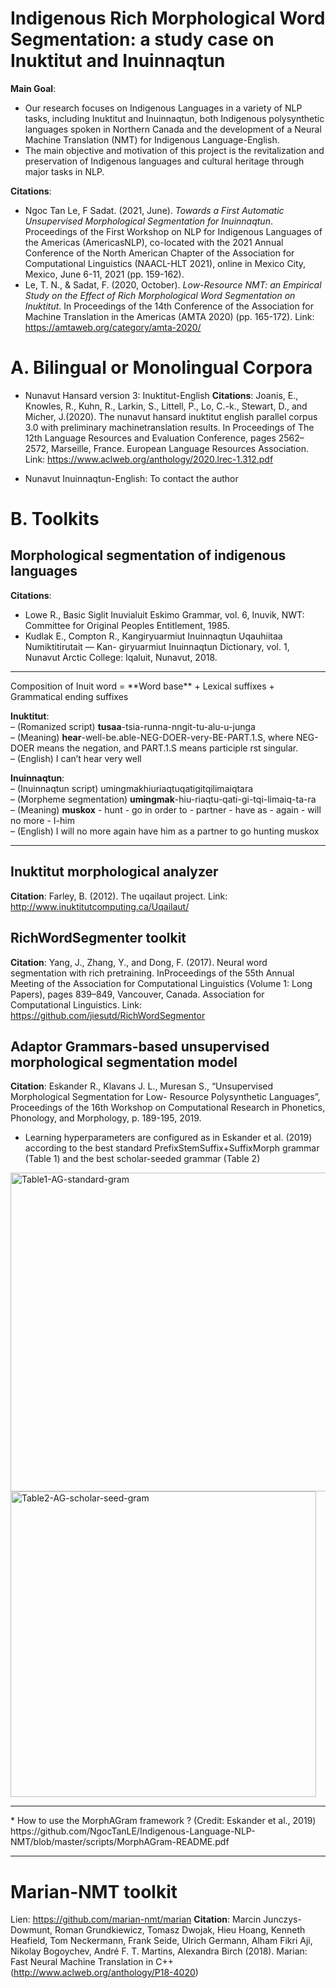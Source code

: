 # Indigenous Rich Morphological Word Segmentation: a study case on Inuktitut and Inuinnaqtun

**Main Goal**:
* Our research focuses on Indigenous Languages in a variety of NLP tasks, including Inuktitut and Inuinnaqtun, both Indigenous polysynthetic languages spoken in Northern Canada and the development of a Neural Machine Translation (NMT) for Indigenous Language-English. 
* The main objective and motivation of this project is the revitalization and preservation of Indigenous languages and cultural heritage through major tasks in NLP.

**Citations**: 
* Ngoc Tan Le, F Sadat. (2021, June). _Towards a First Automatic Unsupervised Morphological Segmentation for Inuinnaqtun_. Proceedings of the First Workshop on NLP for Indigenous Languages of the Americas (AmericasNLP), co-located with the 2021 Annual Conference of the North American Chapter of the Association for Computational Linguistics (NAACL-HLT 2021), online in Mexico City, Mexico, June 6-11, 2021 (pp. 159-162).
* Le, T. N., & Sadat, F. (2020, October). _Low-Resource NMT: an Empirical Study on the Effect of Rich Morphological Word Segmentation on Inuktitut_. In Proceedings of the 14th Conference of the Association for Machine Translation in the Americas (AMTA 2020) (pp. 165-172). Link: https://amtaweb.org/category/amta-2020/

# A. Bilingual or Monolingual Corpora 
* Nunavut Hansard version 3: Inuktitut-English
**Citations**: Joanis, E., Knowles, R., Kuhn, R., Larkin, S., Littell, P., Lo, C.-k., Stewart, D., and Micher, J.(2020).  The nunavut hansard inuktitut english parallel corpus 3.0 with preliminary machinetranslation results.  In Proceedings of The 12th Language Resources and Evaluation Conference, pages 2562–2572, Marseille, France. European Language Resources Association. Link: https://www.aclweb.org/anthology/2020.lrec-1.312.pdf 

* Nunavut Inuinnaqtun-English: To contact the author

# B. Toolkits

## Morphological segmentation of indigenous languages
**Citations**: 
* Lowe R., Basic Siglit Inuvialuit Eskimo Grammar, vol. 6, Inuvik, NWT: Committee for Original Peoples Entitlement, 1985.
* Kudlak E., Compton R., Kangiryuarmiut Inuinnaqtun Uqauhiitaa Numiktitirutait — Kan- giryuarmiut Inuinnaqtun Dictionary, vol. 1, Nunavut Arctic College: Iqaluit, Nunavut, 2018.

<hr>
Composition of Inuit word = **Word base** + Lexical suffixes + Grammatical ending suffixes

**Inuktitut**: <br>
– (Romanized script) **tusaa**-tsia-runna-nngit-tu-alu-u-junga <br>
– (Meaning) **hear**-well-be.able-NEG-DOER-very-BE-PART.1.S, where NEG- DOER means the negation, and PART.1.S means participle  rst singular. <br>
– (English) I can’t hear very well <br>

**Inuinnaqtun**: <br>
– (Inuinnaqtun script) umingmakhiuriaqtuqatigitqilimaiqtara <br>
– (Morpheme segmentation) **umingmak**-hiu-riaqtu-qati-gi-tqi-limaiq-ta-ra <br>
– (Meaning) **muskox** - hunt - go in order to - partner - have as - again - will no more - I-him <br>
– (English) I will no more again have him as a partner to go hunting muskox <br>
<hr>

## Inuktitut morphological analyzer
**Citation**: Farley, B. (2012). The uqailaut project. Link: http://www.inuktitutcomputing.ca/Uqailaut/

## RichWordSegmenter toolkit
**Citation**: Yang, J., Zhang, Y., and Dong, F. (2017).  Neural word segmentation with rich pretraining.  InProceedings of the 55th Annual Meeting of the Association for Computational Linguistics (Volume 1: Long Papers),  pages 839–849,  Vancouver,  Canada. Association for Computational Linguistics. Link: https://github.com/jiesutd/RichWordSegmentor

## Adaptor Grammars-based unsupervised morphological segmentation model
**Citation**:  Eskander R., Klavans J. L., Muresan S., “Unsupervised Morphological Segmentation for Low- Resource Polysynthetic Languages”, Proceedings of the 16th Workshop on Computational Research in Phonetics, Phonology, and Morphology, p. 189-195, 2019.

* Learning hyperparameters are configured as in Eskander et al. (2019) according to the best standard PrefixStemSuffix+SuffixMorph grammar (Table 1) and the best scholar-seeded grammar (Table 2)
<img align="center" width="510" alt="Table1-AG-standard-gram" src="https://user-images.githubusercontent.com/9386104/150231474-f4da42b6-6263-4c2e-850e-2c214c30bd62.png">

<img width="489" alt="Table2-AG-scholar-seed-gram" src="https://user-images.githubusercontent.com/9386104/150231478-dd1100f7-32b8-468a-9435-651fcb53ec27.png">

<hr>
* How to use the MorphAGram framework ? (Credit: Eskander et al., 2019)
https://github.com/NgocTanLE/Indigenous-Language-NLP-NMT/blob/master/scripts/MorphAGram-README.pdf
<hr>

# Marian-NMT toolkit
Lien: https://github.com/marian-nmt/marian
**Citation**:  Marcin Junczys-Dowmunt, Roman Grundkiewicz, Tomasz Dwojak, Hieu Hoang, Kenneth Heafield, Tom Neckermann, Frank Seide, Ulrich Germann, Alham Fikri Aji, Nikolay Bogoychev, André F. T. Martins, Alexandra Birch (2018). Marian: Fast Neural Machine Translation in C++ (http://www.aclweb.org/anthology/P18-4020)

